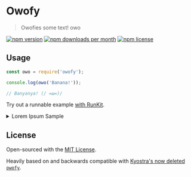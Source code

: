 # Owofy

> Owofies some text! owo

[![npm version](https://img.shields.io/npm/v/owofy?color=blue&style=flat-square)](https://npmjs.com/package/owofy)
[![npm downloads per month](https://img.shields.io/npm/dm/owofy?color=blue&style=flat-square)](https://npmjs.com/package/owofy)
[![npm license](https://img.shields.io/npm/l/owofy?color=blue&style=flat-square)](https://npmjs.com/package/owofy)

## Usage

```js
const owo = require('owofy');

console.log(owo('Banana!'));

// Banyanya! (/ =ω=)/
```

Try out a runnable example [with RunKit](https://runkit.com/bauke/owofy-example).

<details>
<summary>Lorem Ipsum Sample</summary>

```
Lorem ipsum dolor sit amet, consectetur adipiscing elit,
sed do eiusmod tempor incididunt ut labore et dolore magna aliqua. Ut enim ad
minim veniam, quis nostrud exercitation ullamco laboris nisi ut aliquip ex ea
commodo consequat! Duis aute irure dolor in reprehenderit in voluptate velit
esse cillum dolore eu fugiat nulla pariatur!! Excepteur sint occaecat cupidatat
non proident, sunt in culpa qui officia deserunt mollit anim id est laborum.

↳ owofy ↴

Wowem ipsum dowow sit amet, consectetuw adipiscing ewit,
sed do eiusmod tempow incididunt ut wabowe et dowowe magnya awiqua. Ut enyim ad
minyim venyiam, quis nyostwud exewcitation uwwamco wabowis nyisi ut awiquip ex
ea commodo consequat! (◕‿◕✿) Duis aute iwuwe dowow in wepwehendewit in
vowuptate vewit esse ciwwum dowowe eu fugiat nyuwwa pawiatuw! (◕‿◕✿) Excepteuw
sint occaecat cupidatat nyon pwoident, sunt in cuwpa qui officia desewunt mowwit
anyim id est wabowum.
```
</details>

## License

Open-sourced with the [MIT License](https://git.holllo.cc/Bauke/owofy/src/branch/main/LICENSE).

Heavily based on and backwards compatible with [Kyostra's now deleted `owofy`](https://github.com/kyostra/owofy).
